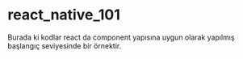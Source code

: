 # react_native_101
Burada ki kodlar react da component yapısına uygun olarak yapılmış başlangıç seviyesinde bir örnektir.
